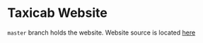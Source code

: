 # Taxicab Website

`master` branch holds the website. Website source is located
[here](https://github.com/taxicab175/taxicab175-website)
